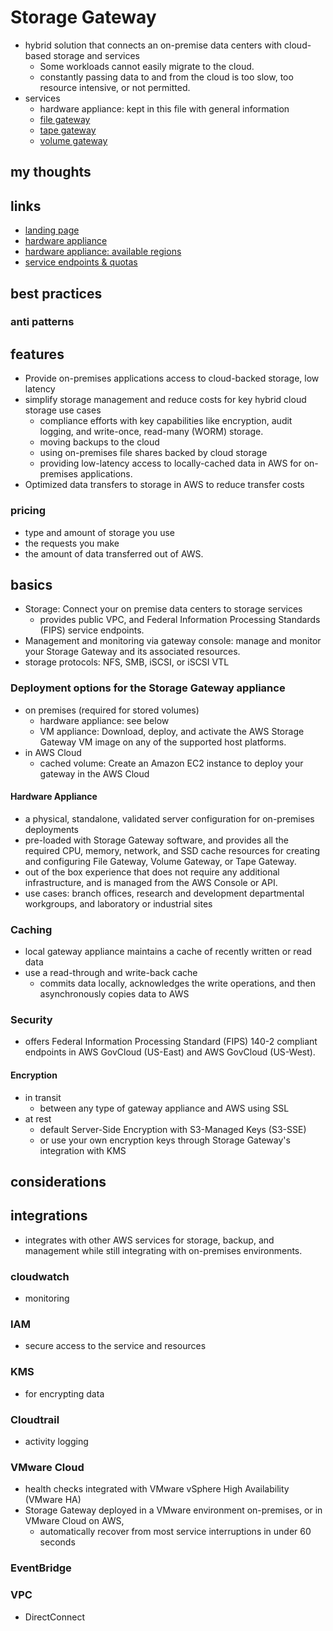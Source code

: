# Storage Gateway

- hybrid solution that connects an on-premise data centers with cloud-based storage and services
  - Some workloads cannot easily migrate to the cloud.
  - constantly passing data to and from the cloud is too slow, too resource intensive, or not permitted.
- services
  - hardware appliance: kept in this file with general information
  - [file gateway](./storageGateway-fileGateway.md)
  - [tape gateway](./storageGateway-tapeGateway.md)
  - [volume gateway](./storageGateway-volumeGateway.md)

## my thoughts

## links

- [landing page](https://aws.amazon.com/storagegateway/?nc=sn&loc=0)
- [hardware appliance](https://aws.amazon.com/storagegateway/hardware-appliance/?nc=sn&loc=2&dn=5)
- [hardware appliance: available regions](https://docs.aws.amazon.com/general/latest/gr/sg.html#sg-hardware-appliance)
- [service endpoints & quotas](https://docs.aws.amazon.com/general/latest/gr/sg.html)

## best practices

### anti patterns

## features

- Provide on-premises applications access to cloud-backed storage, low latency
- simplify storage management and reduce costs for key hybrid cloud storage use cases
  - compliance efforts with key capabilities like encryption, audit logging, and write-once, read-many (WORM) storage.
  - moving backups to the cloud
  - using on-premises file shares backed by cloud storage
  - providing low-latency access to locally-cached data in AWS for on-premises applications.
- Optimized data transfers to storage in AWS to reduce transfer costs

### pricing

- type and amount of storage you use
- the requests you make
- the amount of data transferred out of AWS.

## basics

- Storage: Connect your on premise data centers to storage services
  - provides public VPC, and Federal Information Processing Standards (FIPS) service endpoints.
- Management and monitoring via gateway console: manage and monitor your Storage Gateway and its associated resources.
- storage protocols: NFS, SMB, iSCSI, or iSCSI VTL

### Deployment options for the Storage Gateway appliance

- on premises (required for stored volumes)
  - hardware appliance: see below
  - VM appliance: Download, deploy, and activate the AWS Storage Gateway VM image on any of the supported host platforms.
- in AWS Cloud
  - cached volume: Create an Amazon EC2 instance to deploy your gateway in the AWS Cloud

#### Hardware Appliance

- a physical, standalone, validated server configuration for on-premises deployments
- pre-loaded with Storage Gateway software, and provides all the required CPU, memory, network, and SSD cache resources for creating and configuring File Gateway, Volume Gateway, or Tape Gateway.
- out of the box experience that does not require any additional infrastructure, and is managed from the AWS Console or API.
- use cases: branch offices, research and development departmental workgroups, and laboratory or industrial sites

### Caching

- local gateway appliance maintains a cache of recently written or read data
- use a read-through and write-back cache
  - commits data locally, acknowledges the write operations, and then asynchronously copies data to AWS

### Security

- offers Federal Information Processing Standard (FIPS) 140-2 compliant endpoints in AWS GovCloud (US-East) and AWS GovCloud (US-West).

#### Encryption

- in transit
  - between any type of gateway appliance and AWS using SSL
- at rest
  - default Server-Side Encryption with S3-Managed Keys (S3-SSE)
  - or use your own encryption keys through Storage Gateway's integration with KMS

## considerations

## integrations

- integrates with other AWS services for storage, backup, and management while still integrating with on-premises environments.

### cloudwatch

- monitoring

### IAM

- secure access to the service and resources

### KMS

- for encrypting data

### Cloudtrail

- activity logging

### VMware Cloud

- health checks integrated with VMware vSphere High Availability (VMware HA)
- Storage Gateway deployed in a VMware environment on-premises, or in VMware Cloud on AWS,
  - automatically recover from most service interruptions in under 60 seconds

### EventBridge

### VPC

- DirectConnect
